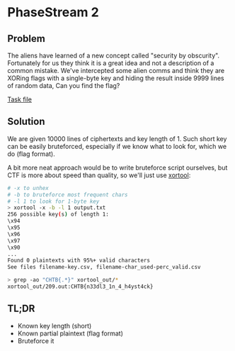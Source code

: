 # PhaseStream 2

## Problem

The aliens have learned of a new concept called "security by obscurity". Fortunately for us they think it is a great idea and not a description of a common mistake. We've intercepted some alien comms and think they are XORing flags with a single-byte key and hiding the result inside 9999 lines of random data, Can you find the flag?

[Task file](files/crypto_ps2.zip)

## Solution

We are given 10000 lines of ciphertexts and key length of 1. Such short key can be easily bruteforced, especially if we know what to look for, which we do (flag format).

A bit more neat approach would be to write bruteforce script ourselves, but CTF is more about speed than quality, so we'll just use [xortool](https://github.com/hellman/xortool):

```sh
# -x to unhex
# -b to bruteforce most frequent chars
# -l 1 to look for 1-byte key
> xortool -x -b -l 1 output.txt
256 possible key(s) of length 1:
\x94
\x95
\x96
\x97
\x90
...
Found 0 plaintexts with 95%+ valid characters
See files filename-key.csv, filename-char_used-perc_valid.csv

> grep -ao "CHTB{.*}" xortool_out/*
xortool_out/209.out:CHTB{n33dl3_1n_4_h4yst4ck}
```

## TL;DR

 - Known key length (short)
 - Known partial plaintext (flag format)
 - Bruteforce it
